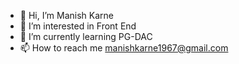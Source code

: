 - 👋 Hi, I’m Manish Karne
- 👀 I’m interested in Front End
- 🌱 I’m currently learning PG-DAC
- 📫 How to reach me manishkarne1967@gmail.com

<!---
kd1-86698-manishk/kd1-86698-manishk is a ✨ special ✨ repository because its `README.md` (this file) appears on your GitHub profile.
You can click the Preview link to take a look at your changes.
--->
